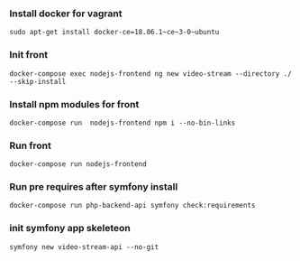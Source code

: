 ### Install docker for vagrant
`sudo apt-get install docker-ce=18.06.1~ce~3-0~ubuntu`

### Init front
`docker-compose exec nodejs-frontend ng new video-stream --directory ./ --skip-install`

### Install npm modules for front
`docker-compose run  nodejs-frontend npm i --no-bin-links`

### Run front
`docker-compose run nodejs-frontend`

### Run pre requires after symfony install
`docker-compose run php-backend-api symfony check:requirements`

### init symfony app skeleteon
`symfony new video-stream-api --no-git`



